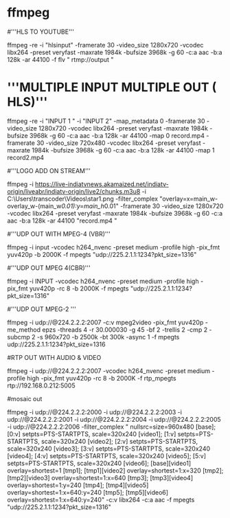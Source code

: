 # ffmpeg

#'''HLS TO YOUTUBE'''

ffmpeg -re -i "hlsinput" -framerate 30 -video_size 1280x720 -vcodec libx264 -preset veryfast -maxrate 1984k -bufsize 3968k  -g 60 -c:a aac -b:a 128k -ar 44100 -f flv " rtmp://output "


# '''MULTIPLE INPUT MULTIPLE OUT ( HLS)'''
ffmpeg -re -i "INPUT 1 " -i "INPUT 2" -map_metadata 0  -framerate 30 -video_size 1280x720 -vcodec libx264 -preset veryfast -maxrate 1984k -bufsize 3968k -g 60 -c:a aac -b:a 128k -ar 44100 -map 0 record.mp4 
-framerate 30 -video_size 720x480 -vcodec libx264 -preset veryfast -maxrate 1984k -bufsize 3968k -g 60 -c:a aac -b:a 128k -ar 44100 -map 1 record2.mp4


#'''LOGO ADD ON STREAM'''

ffmpeg  -i https://live-indiatvnews.akamaized.net/indiatv-origin/liveabr/indiatv-origin/live2/chunks.m3u8 -i C:\Users\transcoder\Videos\star1.png  -filter_complex "overlay=x=main_w-overlay_w-(main_w*0.01):y=main_h*0.01" -framerate 30 -video_size 1280x720 -vcodec libx264 -preset veryfast -maxrate 1984k -bufsize 3968k -g 60 -c:a aac -b:a 128k -ar 44100  "record.mp4 "



#'''UDP OUT WITH MPEG-4 (VBR)'''

ffmpeg   -i input -vcodec h264_nvenc -preset medium -profile high -pix_fmt yuv420p -b 2000K -f mpegts "udp://225.2.1.1:1234?pkt_size=1316"



#'''UDP OUT MPEG 4(CBR)'''

ffmpeg   -i INPUT  -vcodec h264_nvenc -preset medium -profile high -pix_fmt yuv420p -rc 8 -b 2000K -f mpegts "udp://225.2.1.1:1234?pkt_size=1316"

#'''UDP OUT MPEG-2 '''

ffmpeg -i udp://@224.2.2.2:2007 -c:v mpeg2video -pix_fmt yuv420p -me_method epzs -threads 4 -r 30.000030 -g 45 -bf 2 -trellis 2 -cmp 2 -subcmp 2 -s 960x720 -b 2500k -bt 300k -async 1  -f mpegts udp://225.2.1.1:1234?pkt_size=1316


#RTP OUT WITH AUDIO & VIDEO

ffmpeg  -i udp://@224.2.2.2:2007 -vcodec h264_nvenc -preset medium -profile high -pix_fmt yuv420p -rc 8 -b 2000K  -f rtp_mpegts  rtp://192.168.0.212:5005

#mosaic out 

ffmpeg -i udp://@224.2.2.2:2000  -i udp://@224.2.2.2:2003  -i udp://@224.2.2.2:2001 -i udp://@224.2.2.2:2004 -i udp://@224.2.2.2:2005 -i udp://@224.2.2.2:2006  -filter_complex " nullsrc=size=960x480 [base]; [0:v] setpts=PTS-STARTPTS, scale=320x240 [video1]; [1:v] setpts=PTS-STARTPTS, scale=320x240 [video2]; [2:v] setpts=PTS-STARTPTS, scale=320x240 [video3]; [3:v] setpts=PTS-STARTPTS, scale=320x240 [video4]; [4:v] setpts=PTS-STARTPTS, scale=320x240 [video5]; [5:v] setpts=PTS-STARTPTS, scale=320x240 [video6]; [base][video1] overlay=shortest=1 [tmp1]; [tmp1][video2] overlay=shortest=1:x=320 [tmp2]; [tmp2][video3] overlay=shortest=1:x=640 [tmp3]; [tmp3][video4] overlay=shortest=1:y=240 [tmp4]; [tmp4][video5] overlay=shortest=1:x=640:y=240 [tmp5]; [tmp5][video6] overlay=shortest=1:x=640:y=240" -c:v libx264 -c:a aac  -f mpegts "udp://225.2.1.1:1234?pkt_size=1316" 




